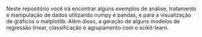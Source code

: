 Neste repositório você irá encontrar alguns exemplos de análise, tratamento e manipulação de dados utilizando
numpy e pandas, e para a visualização de gráficos o matplotlib.
Além disso, a geração de alguns modelos de regressão linear, classificação e agrupamento com o scikit-learn.
